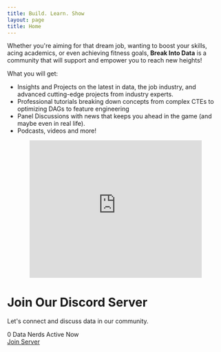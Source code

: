 ```yaml
---
title: Build. Learn. Show
layout: page
title: Home
---
```


Whether you're aiming for that dream job, wanting to boost your skills, acing academics, or even achieving fitness goals, **Break Into Data** is a community that will support and empower you to reach new heights!  

What you will get:
- Insights and Projects on the latest in data, the job industry, and advanced cutting-edge projects from industry experts.
- Professional tutorials breaking down concepts from complex CTEs to optimizing DAGs to feature engineering
- Panel Discussions with news that keeps you ahead in the game (and maybe even in real life).
- Podcasts, videos and more!


<div class="text-align: center">
    <iframe src="https://breakintodata.substack.com/embed" height="320" style="width: 400px; max-width: calc(100vw - 20px); margin: auto; display: block;" frameborder="0" scrolling="no"></iframe>
</div>

<div class="discord-widget container">
    <h1><span class="discord-logo"></span>Join Our Discord Server</h1>
    <p class="subtitle">Let's connect and discuss data in our community.</p>
    <div class="server-stats">
        <div class="active-users">
            <div id="user-avatars"></div>
            <span id="additional-users"></span>
        </div>
    </div>
    <div class="stat-box">
        <span class="online-indicator"></span>
        <span id="online-members">0</span>
        <span class="stat-label">Data Nerds Active Now</span>
    </div>
    <a href="#" id="join-button" class="button primary-button">Join Server</a>
</div>


<script>
    const apiUrl = `https://discord.com/api/guilds/1168693434572345346/widget.json`; 
    
    fetch(apiUrl)
      .then(response => response.json())
      .then(data => {
        const userAvatars = document.getElementById('user-avatars');
        const additionalUsers = document.getElementById('additional-users');
        document.getElementById('online-members').textContent = data.presence_count;
        document.getElementById('join-button').href = data.instant_invite;

        // Display up to 3 user avatars
        const displayedUsers = data.members.slice(0, 3);
        displayedUsers.forEach(user => {
            const img = document.createElement('img');
            img.src = user.avatar_url;
            img.alt = user.username;
            userAvatars.appendChild(img);
        });

        // Show additional users count if any
        if (data.presence_count > 3) {
            additionalUsers.textContent = `+${data.presence_count - 3}`;
        }
      });
</script>